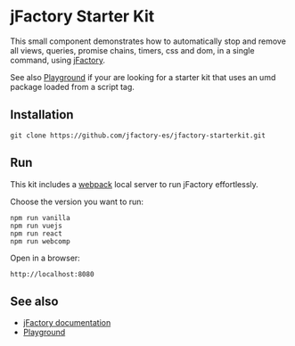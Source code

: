 # jFactory Starter Kit

This small component demonstrates how to automatically stop and remove all views, queries, promise chains, timers, css and dom, in a single command, using [jFactory](https://github.com/jfactory-es/jfactory).

See also [Playground](https://github.com/jfactory-es/jfactory/blob/master/docs/playground/README.md) 
if your are looking for a starter kit that uses an umd package loaded from a script tag.

## Installation

```
git clone https://github.com/jfactory-es/jfactory-starterkit.git
```

## Run

This kit includes a [webpack](https://webpack.js.org/configuration/dev-server/) local server to run jFactory effortlessly. 

Choose the version you want to run:

```
npm run vanilla
npm run vuejs
npm run react
npm run webcomp
```

Open in a browser:
```
http://localhost:8080
```
## See also

* [jFactory documentation](https://github.com/jfactory-es/jfactory/blob/master/doc/ref-index.md)
* [Playground](https://github.com/jfactory-es/jfactory/blob/master/docs/playground/README.md)
